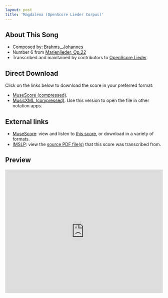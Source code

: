 ```yaml
---
layout: post
title: 'Magdalena (OpenScore Lieder Corpus)'
---
```


## About This Song

- Composed by: [Brahms,_Johannes](https://fourscoreandmore.org/openscore/lieder/Brahms,_Johannes)
- Number 6 from [Marienlieder, Op.22](https://fourscoreandmore.org/openscore/lieder/Brahms,_Johannes/Marienlieder,_Op.22)
- Transcribed and maintained by contributors to [OpenScore Lieder].

[OpenScore Lieder]: https://musescore.com/openscore-lieder-corpus

## Direct Download

Click on the links below to download the score in your preferred format:
- [MuseScore (compressed)](https://github.com/openscore/lieder/blob/main/scores/Brahms,_Johannes/Marienlieder,_Op.22/6_Magdalena/lc8702982.mscz?raw=true).
- [MusicXML (compressed)](https://github.com/openscore/lieder/blob/main/scores/Brahms,_Johannes/Marienlieder,_Op.22/6_Magdalena/lc8702982.mxl?raw=true). Use this version to open the file in other notation apps.

## External links

- [MuseScore]: view and listen to [this score][MuseScore], or download in a variety of formats.
- [IMSLP]: view the [source PDF file(s)][IMSLP] that this score was transcribed from.

[MuseScore]: https://musescore.com/score/8702982
[IMSLP]: https://imslp.org/wiki/Special:ReverseLookup/22901

## Preview

<iframe width="100%" height="394" src="https://musescore.com/openscore-lieder-corpus/scores/8702982/embed" frameborder="0" allowfullscreen allow="autoplay; fullscreen"></iframe>
